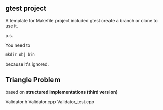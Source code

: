 gtest project
-------------

A template for Makefile project included gtest
create a branch or clone to use it.

p.s.

You need to 

	mkdir obj bin

because it's ignored.

## Triangle Problem

based on **structured implementations (third version)**

Validator.h
Validator.cpp
Validator_test.cpp
